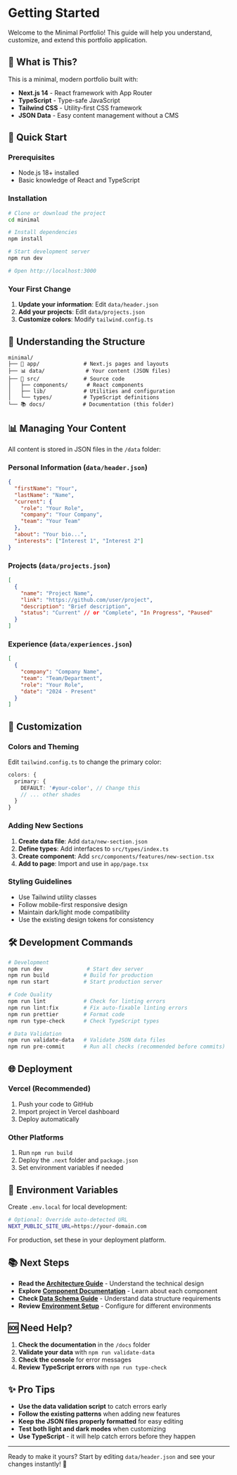# Getting Started

Welcome to the Minimal Portfolio! This guide will help you understand, customize, and extend this portfolio application.

## 🎯 What is This?

This is a minimal, modern portfolio built with:

- **Next.js 14** - React framework with App Router
- **TypeScript** - Type-safe JavaScript
- **Tailwind CSS** - Utility-first CSS framework
- **JSON Data** - Easy content management without a CMS

## 🚀 Quick Start

### Prerequisites

- Node.js 18+ installed
- Basic knowledge of React and TypeScript

### Installation

```bash
# Clone or download the project
cd minimal

# Install dependencies
npm install

# Start development server
npm run dev

# Open http://localhost:3000
```

### Your First Change

1. **Update your information**: Edit `data/header.json`
2. **Add your projects**: Edit `data/projects.json`
3. **Customize colors**: Modify `tailwind.config.ts`

## 📁 Understanding the Structure

```
minimal/
├── 📱 app/              # Next.js pages and layouts
├── 📊 data/             # Your content (JSON files)
├── 🧩 src/              # Source code
│   ├── components/      # React components
│   ├── lib/            # Utilities and configuration
│   └── types/          # TypeScript definitions
└── 📚 docs/            # Documentation (this folder)
```

## 📊 Managing Your Content

All content is stored in JSON files in the `/data` folder:

### Personal Information (`data/header.json`)

```json
{
  "firstName": "Your",
  "lastName": "Name",
  "current": {
    "role": "Your Role",
    "company": "Your Company",
    "team": "Your Team"
  },
  "about": "Your bio...",
  "interests": ["Interest 1", "Interest 2"]
}
```

### Projects (`data/projects.json`)

```json
[
  {
    "name": "Project Name",
    "link": "https://github.com/user/project",
    "description": "Brief description",
    "status": "Current" // or "Complete", "In Progress", "Paused"
  }
]
```

### Experience (`data/experiences.json`)

```json
[
  {
    "company": "Company Name",
    "team": "Team/Department",
    "role": "Your Role",
    "date": "2024 - Present"
  }
]
```

## 🎨 Customization

### Colors and Theming

Edit `tailwind.config.ts` to change the primary color:

```typescript
colors: {
  primary: {
    DEFAULT: '#your-color', // Change this
    // ... other shades
  }
}
```

### Adding New Sections

1. **Create data file**: Add `data/new-section.json`
2. **Define types**: Add interfaces to `src/types/index.ts`
3. **Create component**: Add `src/components/features/new-section.tsx`
4. **Add to page**: Import and use in `app/page.tsx`

### Styling Guidelines

- Use Tailwind utility classes
- Follow mobile-first responsive design
- Maintain dark/light mode compatibility
- Use the existing design tokens for consistency

## 🛠️ Development Commands

```bash
# Development
npm run dev              # Start dev server
npm run build           # Build for production
npm run start           # Start production server

# Code Quality
npm run lint            # Check for linting errors
npm run lint:fix        # Fix auto-fixable linting errors
npm run prettier        # Format code
npm run type-check      # Check TypeScript types

# Data Validation
npm run validate-data   # Validate JSON data files
npm run pre-commit      # Run all checks (recommended before commits)
```

## 🌐 Deployment

### Vercel (Recommended)

1. Push your code to GitHub
2. Import project in Vercel dashboard
3. Deploy automatically

### Other Platforms

1. Run `npm run build`
2. Deploy the `.next` folder and `package.json`
3. Set environment variables if needed

## 🔧 Environment Variables

Create `.env.local` for local development:

```bash
# Optional: Override auto-detected URL
NEXT_PUBLIC_SITE_URL=https://your-domain.com
```

For production, set these in your deployment platform.

## 📚 Next Steps

- **Read the [Architecture Guide](./ARCHITECTURE.md)** - Understand the technical design
- **Explore [Component Documentation](./COMPONENTS.md)** - Learn about each component
- **Check [Data Schema Guide](./DATA_SCHEMA.md)** - Understand data structure requirements
- **Review [Environment Setup](./ENVIRONMENT_SETUP.md)** - Configure for different environments

## 🆘 Need Help?

1. **Check the documentation** in the `/docs` folder
2. **Validate your data** with `npm run validate-data`
3. **Check the console** for error messages
4. **Review TypeScript errors** with `npm run type-check`

## ✨ Pro Tips

- **Use the data validation script** to catch errors early
- **Follow the existing patterns** when adding new features
- **Keep the JSON files properly formatted** for easy editing
- **Test both light and dark modes** when customizing
- **Use TypeScript** - it will help catch errors before they happen

---

Ready to make it yours? Start by editing `data/header.json` and see your changes instantly! 🚀
